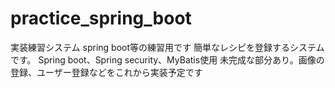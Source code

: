 # practice_spring_boot
実装練習システム
spring boot等の練習用です
簡単なレシピを登録するシステムです。
Spring boot、Spring security、MyBatis使用
未完成な部分あり。画像の登録、ユーザー登録などをこれから実装予定です